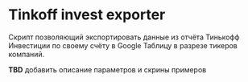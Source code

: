 # Tinkoff invest exporter
Скрипт позволяющий экспортировать данные из отчёта Тинькофф Инвестиции по своему счёту в Google Таблицу 
в разрезе тикеров компаний.

**TBD** добавить описание параметров и скрины примеров